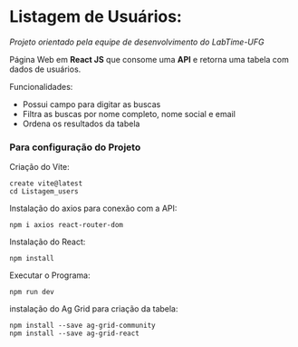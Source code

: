 # Listagem de Usuários:

*Projeto orientado pela equipe de desenvolvimento do LabTime-UFG*

Página Web em **React JS** que consome uma **API** e retorna uma tabela com dados de usuários. 

Funcionalidades:
 - Possui campo para digitar as buscas
 - Filtra as buscas por nome completo, nome social e email
 - Ordena os resultados da tabela
 

### Para configuração do Projeto

Criação do Vite:
```
create vite@latest
cd Listagem_users
```
 
Instalação do axios para conexão com a API:
```
npm i axios react-router-dom
```

Instalação do React:
```
npm install
```

Executar o Programa:
```
npm run dev
``` 

instalação do Ag Grid para criação da tabela:
``` 
npm install --save ag-grid-community
npm install --save ag-grid-react
```


 
 
